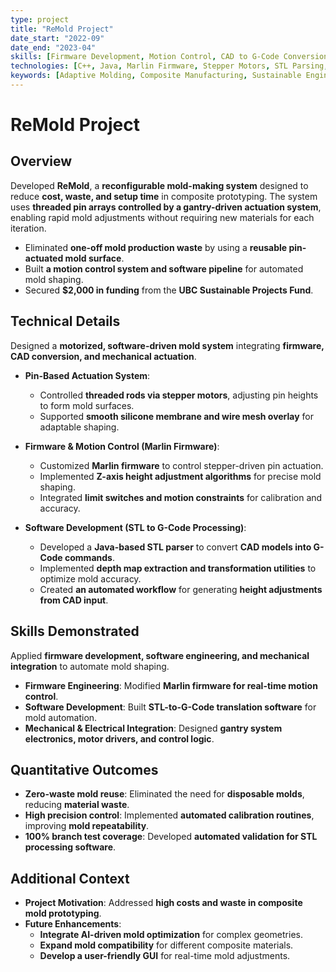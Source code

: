 ```yaml
---
type: project
title: "ReMold Project"
date_start: "2022-09"
date_end: "2023-04"
skills: [Firmware Development, Motion Control, CAD to G-Code Conversion, Mechanical Systems Integration, Electrical Engineering]
technologies: [C++, Java, Marlin Firmware, Stepper Motors, STL Parsing, G-Code Processing]
keywords: [Adaptive Molding, Composite Manufacturing, Sustainable Engineering, Motion Control]
---
```


# ReMold Project

## Overview
Developed **ReMold**, a **reconfigurable mold-making system** designed to reduce **cost, waste, and setup time** in composite prototyping. The system uses **threaded pin arrays controlled by a gantry-driven actuation system**, enabling rapid mold adjustments without requiring new materials for each iteration.

- Eliminated **one-off mold production waste** by using a **reusable pin-actuated mold surface**.  
- Built **a motion control system and software pipeline** for automated mold shaping.  
- Secured **$2,000 in funding** from the **UBC Sustainable Projects Fund**.  

## Technical Details
Designed a **motorized, software-driven mold system** integrating **firmware, CAD conversion, and mechanical actuation**.

- **Pin-Based Actuation System**:  
  - Controlled **threaded rods via stepper motors**, adjusting pin heights to form mold surfaces.  
  - Supported **smooth silicone membrane and wire mesh overlay** for adaptable shaping.  

- **Firmware & Motion Control (Marlin Firmware)**:  
  - Customized **Marlin firmware** to control stepper-driven pin actuation.  
  - Implemented **Z-axis height adjustment algorithms** for precise mold shaping.  
  - Integrated **limit switches and motion constraints** for calibration and accuracy.  

- **Software Development (STL to G-Code Processing)**:  
  - Developed a **Java-based STL parser** to convert **CAD models into G-Code commands**.  
  - Implemented **depth map extraction and transformation utilities** to optimize mold accuracy.  
  - Created **an automated workflow** for generating **height adjustments from CAD input**.  

## Skills Demonstrated
Applied **firmware development, software engineering, and mechanical integration** to automate mold shaping.

- **Firmware Engineering**: Modified **Marlin firmware for real-time motion control**.  
- **Software Development**: Built **STL-to-G-Code translation software** for mold automation.  
- **Mechanical & Electrical Integration**: Designed **gantry system electronics, motor drivers, and control logic**.  

## Quantitative Outcomes
- **Zero-waste mold reuse**: Eliminated the need for **disposable molds**, reducing **material waste**.  
- **High precision control**: Implemented **automated calibration routines**, improving **mold repeatability**.  
- **100% branch test coverage**: Developed **automated validation for STL processing software**.  

## Additional Context
- **Project Motivation**: Addressed **high costs and waste in composite mold prototyping**.  
- **Future Enhancements**:  
  - **Integrate AI-driven mold optimization** for complex geometries.  
  - **Expand mold compatibility** for different composite materials.  
  - **Develop a user-friendly GUI** for real-time mold adjustments.  
